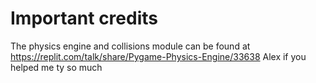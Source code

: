 # Important credits
The physics engine and collisions module can be found at https://replit.com/talk/share/Pygame-Physics-Engine/33638
Alex if you helped me ty so much
